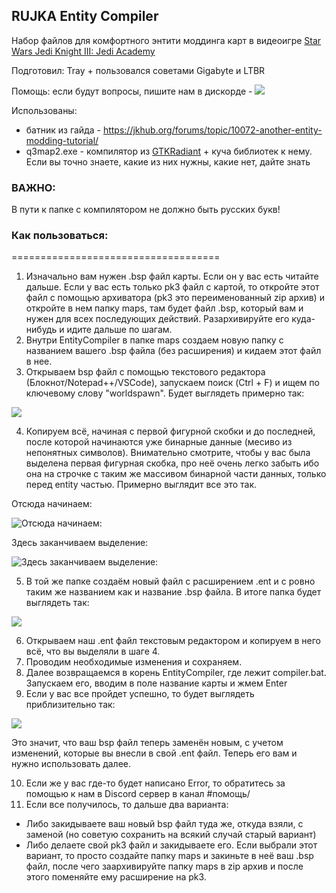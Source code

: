 ## RUJKA Entity Compiler
Набор файлов для комфортного энтити моддинга карт в видеоигре [Star Wars Jedi Knight III: Jedi Academy](https://ru.wikipedia.org/wiki/Star_Wars_Jedi_Knight:_Jedi_Academy)

Подготовил: Tray + пользовался советами Gigabyte и LTBR

Помощь: если будут вопросы, пишите нам в дискорде - 
<a href="https://discord.gg/cHBtdTh"><img src="https://img.shields.io/badge/discord-join-7289DA.svg?logo=discord&longCache=true&style=flat" /></a>

Использованы:
* батник из гайда - https://jkhub.org/forums/topic/10072-another-entity-modding-tutorial/
* q3map2.exe - компилятор из [GTKRadiant](https://github.com/id-Software/GtkRadiant) + куча библиотек к нему. Если вы точно знаете, какие из них нужны, какие нет, дайте знать

### ВАЖНО:
В пути к папке с компилятором не должно быть русских букв!

### Как пользоваться:
====================================
1. Изначально вам нужен .bsp файл карты. Если он у вас есть читайте дальше. Если у вас есть только pk3 файл с картой, то откройте этот файл с помощью архиватора (pk3 это переименованный zip архив) и откройте в нем папку maps, там будет файл .bsp, который вам и нужен для всех последующих действий. Разархивируйте его куда-нибудь и идите дальше по шагам.
2. Внутри EntityCompiler в папке maps создаем новую папку с названием вашего .bsp файла (без расширения) и кидаем этот файл в нее.
3. Открываем bsp файл с помощью текстового редактора (Блокнот/Notepad++/VSCode), запускаем поиск (Ctrl + F) и ищем по ключевому слову "worldspawn". Будет выглядеть примерно так:

![](https://i.imgur.com/q2dJ1bG.png)

4. Копируем всё, начиная с первой фигурной скобки и до последней, после которой начинаются уже бинарные данные (месиво из непонятных символов). Внимательно смотрите, чтобы у вас была выделена первая фигурная скобка, про неё очень легко забыть ибо она на строчке с таким же массивом бинарной части данных, только перед entity частью. Примерно выглядит все это так.

Отсюда начинаем:

![Отсюда начинаем:](https://i.imgur.com/q2dJ1bG.png)

Здесь заканчиваем выделение:

![Здесь заканчиваем выделение:](https://i.imgur.com/gcF9Mf7.png)

5. В той же папке создаём новый файл с расширением .ent и с ровно таким же названием как и название .bsp файла. В итоге папка будет выглядеть так:

![](https://i.imgur.com/jFsyUaO.png)

6. Открываем наш .ent файл текстовым редактором и копируем в него всё, что вы выделяли в шаге 4.
7. Проводим необходимые изменения и сохраняем.
8. Далее возвращаемся в корень EntityCompiler, где лежит compiler.bat. Запускаем его, вводим в поле название карты и жмем Enter
9. Если у вас все пройдет успешно, то будет выглядеть приблизительно так:

![](https://i.imgur.com/1uVYmoJ.png)

Это значит, что ваш bsp файл теперь заменён новым, с учетом изменений, которые вы внесли в свой .ent файл. Теперь его вам и нужно использовать далее.

10. Если же у вас где-то будет написано Error, то обратитесь за помощью к нам в Discord сервер в канал #помощь/
11. Если все получилось, то дальше два варианта:
* Либо закидываете ваш новый bsp файл туда же, откуда взяли, с заменой (но советую сохранить на всякий случай старый вариант)
* Либо делаете свой pk3 файл и закидываете его. Если выбрали этот вариант, то просто создайте папку maps и закиньте в неё ваш .bsp файл, после чего заархивируйте папку maps в zip архив и после этого поменяйте ему расширение на pk3.
